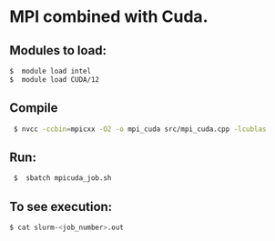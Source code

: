   # MPI combined with Cuda.

## Modules to load: 
```bash
$  module load intel
$  module load CUDA/12
```

## Compile
```bash
 $ nvcc -ccbin=mpicxx -O2 -o mpi_cuda src/mpi_cuda.cpp -lcublas
```

## Run:
```bash
 $  sbatch mpicuda_job.sh
```

## To see execution:
```bash
$ cat slurm-<job_number>.out
```
